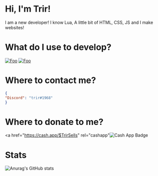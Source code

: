 # Hi, I'm Trir! 
I am a new developer! I know Lua, A little bit of HTML, CSS, JS and I make websites!

# What do I use to develop?
<a href="https://code.visualstudio.com/" rel="vscode">![Foo](https://img.shields.io/badge/Visual%20Studio%20Code-007ACC.svg?style=for-the-badge&logo=Visual-Studio-Code&logoColor=white)</a>
<a href="https://jetbrains.com/webstorm/" rel="webstorm">![Foo](https://img.shields.io/badge/WebStorm-000000.svg?style=for-the-badge&logo=WebStorm&logoColor=white)</a>
# Where to contact me? 
```json
{
"Discord": "trir#1968"
}
```

# Where to donate to me?
<a href="https://cash.app/$TrirSells" rel="cashapp"![Cash App Badge](https://img.shields.io/badge/Cash%20App-00C244?logo=cashapp&logoColor=fff&style=flat)


# Stats
![Anurag's GitHub stats](https://github-readme-stats.vercel.app/api?username=trirdev&theme=dark&show_icons=true)

